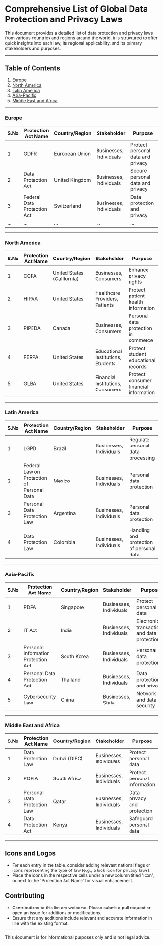 # Comprehensive List of Global Data Protection and Privacy Laws

This document provides a detailed list of data protection and privacy laws from various countries and regions around the world. It is structured to offer quick insights into each law, its regional applicability, and its primary stakeholders and purposes.

---

## Table of Contents

1. [Europe](#europe)
2. [North America](#north-america)
3. [Latin America](#latin-america)
4. [Asia-Pacific](#asia-pacific)
5. [Middle East and Africa](#middle-east-and-africa)

---

<a name="europe"></a>
### Europe

| S.No | Protection Act Name | Country/Region | Stakeholder | Purpose |
| ---- | ------------------- | -------------- | ----------- | ------- |
| 1    | GDPR | European Union | Businesses, Individuals | Protect personal data and privacy |
| 2    | Data Protection Act | United Kingdom | Businesses, Individuals | Secure personal data and privacy |
| 3    | Federal Data Protection Act | Switzerland | Businesses, Individuals | Data protection and privacy |
| ...  | ... | ... | ... | ... |

---

<a name="north-america"></a>
### North America

| S.No | Protection Act Name | Country/Region | Stakeholder | Purpose |
| ---- | ------------------- | -------------- | ----------- | ------- |
| 1    | CCPA | United States (California) | Businesses, Consumers | Enhance privacy rights |
| 2    | HIPAA | United States | Healthcare Providers, Patients | Protect patient health information |
| 3    | PIPEDA | Canada | Businesses, Consumers | Personal data protection in commerce |
| 4    | FERPA | United States | Educational Institutions, Students | Protect student educational records |
| 5    | GLBA | United States | Financial Institutions, Consumers | Protect consumer financial information |

---

<a name="latin-america"></a>
### Latin America

| S.No | Protection Act Name | Country/Region | Stakeholder | Purpose |
| ---- | ------------------- | -------------- | ----------- | ------- |
| 1    | LGPD | Brazil | Businesses, Individuals | Regulate personal data processing |
| 2    | Federal Law on Protection of Personal Data | Mexico | Businesses, Individuals | Personal data protection |
| 3    | Personal Data Protection Law | Argentina | Businesses, Individuals | Personal data protection |
| 4    | Data Protection Law | Colombia | Businesses, Individuals | Handling and protection of personal data |

---

<a name="asia-pacific"></a>
### Asia-Pacific

| S.No | Protection Act Name | Country/Region | Stakeholder | Purpose |
| ---- | ------------------- | -------------- | ----------- | ------- |
| 1    | PDPA | Singapore | Businesses, Individuals | Protect personal data |
| 2    | IT Act | India | Businesses, Individuals | Electronic transactions and data protection |
| 3    | Personal Information Protection Act | South Korea | Businesses, Individuals | Personal data protection |
| 4    | Personal Data Protection Act | Thailand | Businesses, Individuals | Data protection and privacy |
| 5    | Cybersecurity Law | China | Businesses, State | Network and data security |

---

<a name="middle-east-and-africa"></a>
### Middle East and Africa

| S.No | Protection Act Name | Country/Region | Stakeholder | Purpose |
| ---- | ------------------- | -------------- | ----------- | ------- |
| 1    | Data Protection Law | Dubai (DIFC) | Businesses, Individuals | Protect personal data |
| 2    | POPIA | South Africa | Businesses, Individuals | Protect personal information |
| 3    | Personal Data Protection Law | Qatar | Businesses, Individuals | Data privacy and protection |
| 4    | Data Protection Act | Kenya | Businesses, Individuals | Safeguard personal data |

---

## Icons and Logos

- For each entry in the table, consider adding relevant national flags or icons representing the type of law (e.g., a lock icon for privacy laws).
- Place the icons in the respective cells under a new column titled 'Icon', or next to the 'Protection Act Name' for visual enhancement.

## Contributing

- Contributions to this list are welcome. Please submit a pull request or open an issue for additions or modifications.
- Ensure that any additions include relevant and accurate information in line with the existing format.

---

This document is for informational purposes only and is not legal advice.
